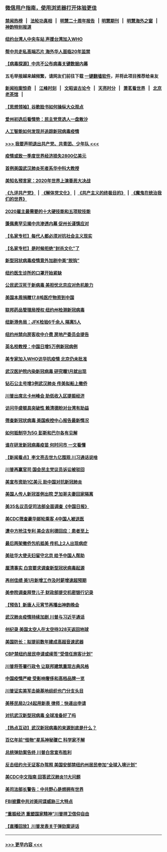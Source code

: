 ### [微信用户指南，使用浏览器打开体验更佳](https://github.com/gfw-breaker/banned-news1/blob/master/indexes/wechat-guide.md?t=0)
#### [禁闻热榜](热点新闻.md?t=0)  &nbsp;&nbsp;|&nbsp;&nbsp; [法轮功真相](https://github.com/gfw-breaker/truth/blob/master/README.md?t=0) &nbsp;&nbsp;|&nbsp;&nbsp; [明慧二十周年报告](https://github.com/gfw-breaker/mh-reports/blob/master/README.md?t=0) &nbsp;&nbsp;|&nbsp;&nbsp;[明慧期刊](https://github.com/gfw-breaker/mh-qikan) &nbsp;&nbsp;|&nbsp;&nbsp; [明慧海外之窗](https://github.com/gfw-breaker/mh-news/blob/master/README.md?t=0) &nbsp;&nbsp;|&nbsp;&nbsp; [神韵特别报道](https://github.com/gfw-breaker/mh-news/blob/master/shenyun.md?t=0)
#### [纽约台湾人中央车站  声援台湾加入WHO](../pages/nsc412/n11857757.md?t=02102202) 
#### [帮中共走私高端芯片 海外华人面临20年监禁](../pages/nsc412/n11855016.md?t=02102202) 
#### [【病毒探源】中共不公布病毒关键数据内幕](../pages/nsc412/n11856584.md?t=02102202) 
#### 五毛举报越来越频繁，请网友们前往下载 [一键翻墙软件](https://github.com/gfw-breaker/ssr-accounts)，并将此项目推荐给亲友
#### [新闻拍案惊奇](https://github.com/gfw-breaker/banned-news1/blob/master/pages/link4.md) &nbsp;&nbsp;|&nbsp;&nbsp; [江峰时刻](https://github.com/gfw-breaker/banned-news1/blob/master/pages/link4.md) &nbsp;&nbsp;|&nbsp;&nbsp; [文昭谈古论今](https://github.com/gfw-breaker/banned-news1/blob/master/pages/link4.md) &nbsp;&nbsp;|&nbsp;&nbsp; [天亮时分](https://github.com/gfw-breaker/banned-news1/blob/master/pages/link4.md) &nbsp;&nbsp;|&nbsp;&nbsp; [萧茗看世界](https://github.com/gfw-breaker/banned-news1/blob/master/pages/link4.md) &nbsp;&nbsp;|&nbsp;&nbsp; [北京老茶馆](https://github.com/gfw-breaker/banned-news1/blob/master/pages/link4.md) &nbsp;&nbsp;|&nbsp;&nbsp; 
#### [【思想领袖】谷歌脸书如何操纵大众观点](../pages/nsc412/n11680874.md?t=02102202) 
#### [爱州初选后看情势：民主党竞选人一盘散沙](../pages/nsc412/n11856557.md?t=02102202) 
#### [人工智能如何发现并追踪新冠病毒疫情](../pages/nsc412/n11856398.md?t=02102202) 
#### [>>> 我要声明退出共产党、共青团、少年队 <<<](https://github.com/begood0513/goodnews/blob/master/quit/letter.md) 
#### [疫情或致一季度世界经济损失2800亿美元](../pages/nsc412/n11855639.md?t=02102202) 
#### [首例美国武汉肺炎死者系华中科大教授](../pages/nsc412/n11855500.md?t=02102202) 
#### [美知名预言家：2020年世界上演善恶大决战](../pages/nsc412/n11855418.md?t=02102202) 
#### [《九评共产党》](https://github.com/begood0513/9ping.md/blob/master/README.md) &nbsp;|&nbsp; [《解体党文化》](../../../../jtdwh.md/blob/master/README.md)  &nbsp;|&nbsp; [《共产主义的终极目的》](../../../../gczydzjmd.md/blob/master/README.md) &nbsp;|&nbsp; [《魔鬼在统治我们的世界》](../../../../mgztzwmdsj.md/blob/master/README.md) 
#### [2020雇主最需要的十大硬技能和五项软技能](../pages/nsc412/n11850953.md?t=02102202) 
#### [蓬佩奥罕见揭中共渗透内幕 促州长谨慎应对](../pages/nsc412/n11854685.md?t=02102202) 
#### [【名家专栏】每代人都必须对抗社会主义现实](../pages/nsc412/n11831412.md?t=02102202) 
#### [【名家专栏】是时候拒绝“封杀文化”了](../pages/nsc412/n11814093.md?t=02102202) 
#### [新型冠状病毒疫情意外加剧中美“脱钩”](../pages/nsc412/n11854475.md?t=02102202) 
#### [纽约医生诊所的口罩开始紧缺](../pages/nsc412/n11853364.md?t=02102202) 
#### [公民武汉死于新病毒 美担忧北京应对危机能力](../pages/nsc412/n11854331.md?t=02102202) 
#### [美国本周捐赠17.8吨医疗物资到中国](../pages/nsc412/n11854269.md?t=02102202) 
#### [联邦药品管理局授权  纽约州检测新冠病毒](../pages/nsc412/n11853371.md?t=02102202) 
#### [纽新港务局：JFK检验6千余人  隔离5人](../pages/nsc412/n11853366.md?t=02102202) 
#### [纽约州禁向房客收中介费  房地产委员会提告](../pages/nsc412/n11853360.md?t=02102202) 
#### [英名校教授：中国日增5万例新冠病例](../pages/nsc412/n11854174.md?t=02102202) 
#### [美专家加入WHO访华抗疫情 北京仍未批准](../pages/nsc412/n11854043.md?t=02102202) 
#### [武汉医护院内染新冠病毒 研究曝1月就出现](../pages/nsc412/n11852928.md?t=02102202) 
#### [钻石公主号增3例武汉肺炎 传美拟船上撤侨](../pages/nsc412/n11853240.md?t=02102202) 
#### [川普出席北卡州峰会 助低收入区提振经济](../pages/nsc412/n11853232.md?t=02102202) 
#### [访问华盛顿具突破性 赖清德盼对台湾有助益](../pages/nsc412/n11853129.md?t=02102202) 
#### [筛查新冠状病毒 美国疾控中心报告最新情况](../pages/nsc412/n11853070.md?t=02102202) 
#### [如何抵制华为5G 彭斯和巴尔各有见解](../pages/nsc412/n11852535.md?t=02102202) 
#### [谁在研发新冠病毒疫苗 何时问市 一文看懂](../pages/nsc412/n11852840.md?t=02102202) 
#### [【新闻看点】李文亮去世九亿围观 川习通话说啥](../pages/nsc412/n11852360.md?t=02102202) 
#### [川普再赢官司 国会民主党议员诉讼被驳回](../pages/nsc412/n11852287.md?t=02102202) 
#### [美宣布资助1亿美元 助中国对抗新冠肺炎](../pages/nsc412/n11852531.md?t=02102202) 
#### [美国人传人新冠首例出院 芝加哥夫妻回家隔离](../pages/nsc412/n11852452.md?t=02102202) 
#### [美35名议员促司法部全面调查《中国日报》](../pages/nsc412/n11852435.md?t=02102202) 
#### [美CDC筛查豪华邮轮乘客 4中国人被送医](../pages/nsc412/n11852085.md?t=02102202) 
#### [遭中方抢注专利 美企吉利德回应：患者至上](../pages/nsc412/n11852037.md?t=02102202) 
#### [最后两架撤侨包机抵美 传机上2人出现病症](../pages/nsc412/n11852173.md?t=02102202) 
#### [美驻华大使夫妇留守北京 给予中国人帮助](../pages/nsc412/n11852165.md?t=02102202) 
#### [厘清事实 白宫要求调查新型冠状病毒起源](../pages/nsc412/n11852106.md?t=02102202) 
#### [再创佳绩 美1月新增工作及时薪增速超预期](../pages/nsc412/n11852174.md?t=02102202) 
#### [美参院调查拜登儿子 财政部提交机密银行记录](../pages/nsc412/n11851808.md?t=02102202) 
#### [【预告】新唐人元宵节再播出神韵晚会](../pages/nsc412/n11843192.md?t=02102202) 
#### [武汉肺炎疫情持续加剧 川普与习近平通话](../pages/nsc412/n11851613.md?t=02102202) 
#### [创纪录 美国太空人在太空待328天返回地球](../pages/nsc412/n11851266.md?t=02102202) 
#### [美国防长：拟提前数年建成高超音速武器](../pages/nsc412/n11850959.md?t=02102202) 
#### [CBP禁纽约居民申请或续签“受信任旅客计划”](../pages/nsc412/n11850857.md?t=02102202) 
#### [川普将签署行政令 让联邦建筑重现古典风格](../pages/nsc412/n11850654.md?t=02102202) 
#### [中国疫情严峻 受影响奢侈和高档品牌一览](../pages/nsc412/n11850319.md?t=02102202) 
#### [川普证实美军击毙基地组织也门分支头目](../pages/nsc412/n11850383.md?t=02102202) 
#### [美移民局2/24起用新表 律师：快递出申请](../pages/nsc412/n11848220.md?t=02102202) 
#### [对抗武汉新型冠病毒 全球准备好了吗](../pages/nsc412/n11850142.md?t=02102202) 
#### [【热点互动】武汉新冠病毒的来源到底是什么？](../pages/nsc412/n11849749.md?t=02102202) 
#### [百亿年前“怪物”星系神秘骤亡 科学家不解](../pages/nsc412/n11849863.md?t=02102202) 
#### [总统弹劾案告终 川普白宫宣布胜利](../pages/nsc412/n11849985.md?t=02102202) 
#### [反击纽约允无证客办驾照  美国安部禁纽约州居民参加“全球入境计划”](../pages/nsc412/n11849828.md?t=02102202) 
#### [美CDC中文指南 回答武汉肺炎11大问题](../pages/nsc412/n11849703.md?t=02102202) 
#### [美司法部长警告：中共野心是想拥有世界](../pages/nsc412/n11849769.md?t=02102202) 
#### [FBI披露中共对美间谍威胁三大特点](../pages/nsc412/n11849700.md?t=02102202) 
#### [“重振经济 重塑国家精神”川普捍卫信仰自由](../pages/nsc412/n11849641.md?t=02102202) 
#### [【直播回放】川普发表关于弹劾案讲话](../pages/nsc412/n11849472.md?t=02102202) 

----
#### [ >>> 更早内容 <<< ](../indexes/nsc412-earlier.md)
